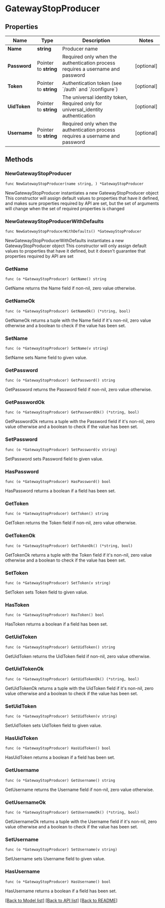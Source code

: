 # GatewayStopProducer

## Properties

Name | Type | Description | Notes
------------ | ------------- | ------------- | -------------
**Name** | **string** | Producer name | 
**Password** | Pointer to **string** | Required only when the authentication process requires a username and password | [optional] 
**Token** | Pointer to **string** | Authentication token (see &#x60;/auth&#x60; and &#x60;/configure&#x60;) | [optional] 
**UidToken** | Pointer to **string** | The universal identity token, Required only for universal_identity authentication | [optional] 
**Username** | Pointer to **string** | Required only when the authentication process requires a username and password | [optional] 

## Methods

### NewGatewayStopProducer

`func NewGatewayStopProducer(name string, ) *GatewayStopProducer`

NewGatewayStopProducer instantiates a new GatewayStopProducer object
This constructor will assign default values to properties that have it defined,
and makes sure properties required by API are set, but the set of arguments
will change when the set of required properties is changed

### NewGatewayStopProducerWithDefaults

`func NewGatewayStopProducerWithDefaults() *GatewayStopProducer`

NewGatewayStopProducerWithDefaults instantiates a new GatewayStopProducer object
This constructor will only assign default values to properties that have it defined,
but it doesn't guarantee that properties required by API are set

### GetName

`func (o *GatewayStopProducer) GetName() string`

GetName returns the Name field if non-nil, zero value otherwise.

### GetNameOk

`func (o *GatewayStopProducer) GetNameOk() (*string, bool)`

GetNameOk returns a tuple with the Name field if it's non-nil, zero value otherwise
and a boolean to check if the value has been set.

### SetName

`func (o *GatewayStopProducer) SetName(v string)`

SetName sets Name field to given value.


### GetPassword

`func (o *GatewayStopProducer) GetPassword() string`

GetPassword returns the Password field if non-nil, zero value otherwise.

### GetPasswordOk

`func (o *GatewayStopProducer) GetPasswordOk() (*string, bool)`

GetPasswordOk returns a tuple with the Password field if it's non-nil, zero value otherwise
and a boolean to check if the value has been set.

### SetPassword

`func (o *GatewayStopProducer) SetPassword(v string)`

SetPassword sets Password field to given value.

### HasPassword

`func (o *GatewayStopProducer) HasPassword() bool`

HasPassword returns a boolean if a field has been set.

### GetToken

`func (o *GatewayStopProducer) GetToken() string`

GetToken returns the Token field if non-nil, zero value otherwise.

### GetTokenOk

`func (o *GatewayStopProducer) GetTokenOk() (*string, bool)`

GetTokenOk returns a tuple with the Token field if it's non-nil, zero value otherwise
and a boolean to check if the value has been set.

### SetToken

`func (o *GatewayStopProducer) SetToken(v string)`

SetToken sets Token field to given value.

### HasToken

`func (o *GatewayStopProducer) HasToken() bool`

HasToken returns a boolean if a field has been set.

### GetUidToken

`func (o *GatewayStopProducer) GetUidToken() string`

GetUidToken returns the UidToken field if non-nil, zero value otherwise.

### GetUidTokenOk

`func (o *GatewayStopProducer) GetUidTokenOk() (*string, bool)`

GetUidTokenOk returns a tuple with the UidToken field if it's non-nil, zero value otherwise
and a boolean to check if the value has been set.

### SetUidToken

`func (o *GatewayStopProducer) SetUidToken(v string)`

SetUidToken sets UidToken field to given value.

### HasUidToken

`func (o *GatewayStopProducer) HasUidToken() bool`

HasUidToken returns a boolean if a field has been set.

### GetUsername

`func (o *GatewayStopProducer) GetUsername() string`

GetUsername returns the Username field if non-nil, zero value otherwise.

### GetUsernameOk

`func (o *GatewayStopProducer) GetUsernameOk() (*string, bool)`

GetUsernameOk returns a tuple with the Username field if it's non-nil, zero value otherwise
and a boolean to check if the value has been set.

### SetUsername

`func (o *GatewayStopProducer) SetUsername(v string)`

SetUsername sets Username field to given value.

### HasUsername

`func (o *GatewayStopProducer) HasUsername() bool`

HasUsername returns a boolean if a field has been set.


[[Back to Model list]](../README.md#documentation-for-models) [[Back to API list]](../README.md#documentation-for-api-endpoints) [[Back to README]](../README.md)


